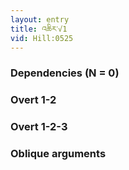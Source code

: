 ```yaml
---
layout: entry
title: འཆིར་√1
vid: Hill:0525
---
```

### Dependencies (N = 0)


### Overt 1-2


### Overt 1-2-3


### Oblique arguments
